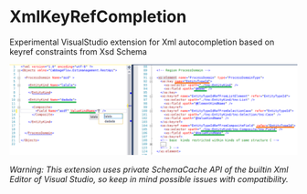 # XmlKeyRefCompletion
Experimental VisualStudio extension for Xml autocompletion based on keyref constraints from Xsd Schema

![Completion illustration](./media/illustration.png)
 
_Warning: This extension uses private SchemaCache API of the builtin Xml Editor of Visual Studio, so keep in mind possible issues with compatibility._


